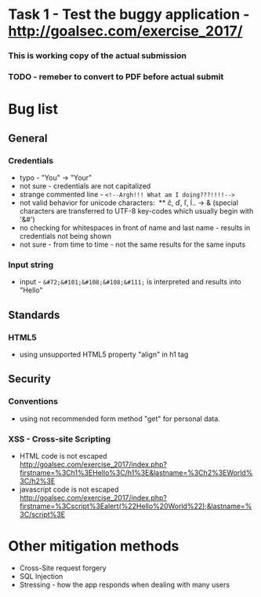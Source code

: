 # Task 1 - Test the buggy application - http://goalsec.com/exercise_2017/

### This is working copy of the actual submission
### TODO - remeber to convert to PDF before actual submit

# Bug list
## General
### Credentials
* typo - "You" -> "Your"
* not sure - credentials are not capitalized
* strange commented line - `<!--Argh!!! What am I doing???!!!!-->`
* not valid behavior for unicode characters:
  ** č, ď, ľ, ĺ.. -> & (special characters are transferred to UTF-8 key-codes which usually begin with '&#')
* no checking for whitespaces in front of name and last name - results in credentials not being shown 
* not sure - from time to time - not the same results for the same inputs
### Input string
* input - `&#72;&#101;&#108;&#108;&#111;` is interpreted and results into "Hello"
## Standards
### HTML5
* using unsupported HTML5 property "align" in h1 tag
## Security
### Conventions
* using not recommended form method "get" for personal data.
### XSS - Cross-site Scripting
* HTML code is not escaped http://goalsec.com/exercise_2017/index.php?firstname=%3Ch1%3EHello%3C/h1%3E&lastname=%3Ch2%3EWorld%3C/h2%3E
* javascript code is not escaped http://goalsec.com/exercise_2017/index.php?firstname=%3Cscript%3Ealert(%22Hello%20World%22);&lastname=%3C/script%3E
# Other mitigation methods
* Cross-Site request forgery
* SQL Injection
* Stressing - how the app responds when dealing with many users
